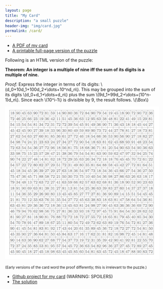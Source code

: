 ```yaml
---
layout: page
title: "My Card"
description: "a small puzzle"
header-img: "img/card.jpg"
permalink: /card/
---
```


* [A PDF of my card](https://github.com/StevenClontz/business-card/raw/master/card.pdf)
* [A printable full-page version of the puzzle](https://github.com/StevenClontz/business-card/raw/master/article.pdf)

Following is an HTML version of the puzzle:

**Theorem: An integer is a multiple of nine iff the sum of
        its digits is a multiple of nine.**

*Proof:*
Express the integer in terms of its digits:
\\(d_0+10d_1+100d_2+\\dots+10^nd_n\\).
This may be grouped into the sum of its digits
\\(d_0+d_1+\\dots+d_n\\) plus the sum
\\(9d_1+99d_2+\\dots+(10^n-1)d_n\\). Since each
\\(10^i-1\\) is divisible by 9, the result
follows. \\(\\Box\\)

![Full image](/img/card-puzzle.png)

<small>(Early versions of the card word the proof differently; this is
irrelevant to the puzzle.)</small>

* [Github project for my card](https://github.com/StevenClontz/business-card) (WARNING: SPOILERS)
* [The solution](/foo/)
